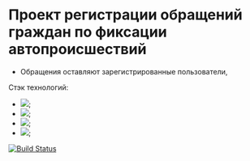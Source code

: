 # Проект регистрации обращений граждан по фиксации автопроисшествий

- Обращения оставляют зарегистрированные пользователи,

Стэк технологий:
- ![](https://img.shields.io/badge/Spring-%20MVC%2C%20Data%2C%20Security%2C%20Boot-green);
- ![](https://img.shields.io/badge/Unit--test-JUnit%2C%20Mock-yellow);
- ![](https://img.shields.io/badge/SQL-PostgreSQL-blue);
- ![](https://img.shields.io/badge/JPA-Hibernate-yellow);



[![Build Status](https://app.travis-ci.com/plifis/job4j_car_accident.svg?branch=master)](https://app.travis-ci.com/plifis/job4j_car_accident)
